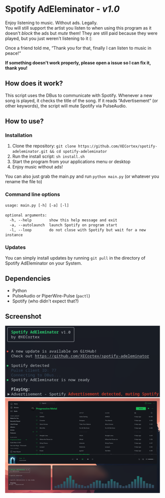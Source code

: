 # Spotify AdEleminator - _v1.0_

Enjoy listening to music. Without ads. Legally.\
You will still support the artist you listen to when using this program as it doesn't _block_ the ads but _mute_ them! They are still paid because they were played, but you just weren't listening to it (:

Once a friend told me, “Thank you for that, finally I can listen to music in peace!“

**If something doesn't work properly, please open a issue so I can fix it, thank you!**

## How does it work?
This script uses the DBus to communicate with Spotify.
Whenever a new song is played, it checks the title of the song. If it reads “Advertisement“ (or other keywords), the script will mute Spotify via PulseAudio.

## How to use?
### Installation
1. Clone the repository: `git clone https://github.com/XECortex/spotify-adeleminator.git && cd spotify-adeleminator`
2. Run the install script: `sh install.sh`
3. Start the program from your applications menu or desktop
4. Enjoy music without ads!

You can also just grab the main.py and run `python main.py` (or whatever you rename the file to)

### Command line options
```
usage: main.py [-h] [-a] [-l]

optional arguments:
  -h, --help        show this help message and exit
  -a, --autolaunch  launch Spotify on program start
  -l, --loop        do not close with Spotify but wait for a new instance
```

### Updates
You can simply install updates by running `git pull` in the directory of Spotify AdEleminator on your System.

## Dependencies
- Python
- PulseAudio or PiperWire-Pulse (`pactl`)
- Spotify (who didn't expect that?)

## Screenshot
![Screenshot](https://raw.githubusercontent.com/XECortex/spotify-adeleminator/main/terminal.png)
![Screenshot](https://raw.githubusercontent.com/XECortex/spotify-adeleminator/main/screenshot.png)
